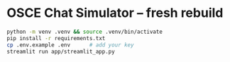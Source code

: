 # OSCE Chat Simulator – fresh rebuild

```bash
python -m venv .venv && source .venv/bin/activate
pip install -r requirements.txt
cp .env.example .env      # add your key
streamlit run app/streamlit_app.py
``` 